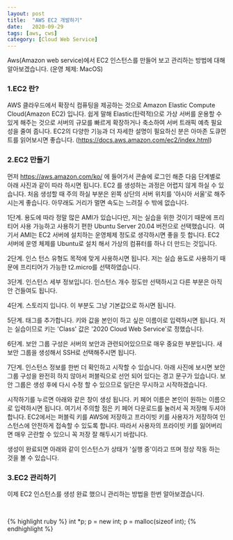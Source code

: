 ```yaml
---
layout: post
title:  "AWS EC2 개발하기"
date:   2020-09-29
tags: [aws, cws]
category: [Cloud Web Service]
---
```


<p class="intro"><span class="dropcap">A</span>ws(Amazon web service)에서 EC2 인스턴스를 만들어 보고 관리하는 방법에 대해 알아보겠습니다. (운영 체제: MacOS)</p>

### 1.EC2 란?

AWS 클라우드에서 확장식 컴퓨팅을 제공하는 것으로 Amazon Elastic Compute Cloud(Amazon EC2) 입니다. 쉽게 말해 Elastic(탄력적)으로 가상 서버를 운용할 수 있게 해주는 것으로 서버의 규모를 빠르게 확장하거나 축소하여 서버 트래픽 예측 필요성을 줄여 줍니다. EC2의 다양한 기능과 더 자세한 설명이 필요하신 분은 아마존 도큐먼트를 읽어보시면 좋습니다. (https://docs.aws.amazon.com/ec2/index.html)

### 2.EC2 만들기
 먼저 https://aws.amazon.com/ko/ 에 들어가서 콘솔에 로그인 해준 다음 단계별로 아래 사진과 같이 따라 하시면 됩니다. EC2 를 생성하는 과정은 어렵지 않게 하실 수 있습니다. 처음 생성할 때 주의 하실 부분은 왼쪽 상단의 서버 위치를 '아시아 서울'로 해주시는게 좋습니다. 아무래도 거리가 멀면 속도는 느려질 수 밖에 없습니다.

1단계. 용도에 따라 정말 많은 AMI가 있습니다만, 저는 실습을 위한 것이기 때문에 프리티어 사용 가능하고 사용하기 편한 Ubuntu Server 20.04 버전으로 선택했습니다.
 <img id="my_img" src="{{ '/assets/img/CWS_EC2_1/01_step1.png' | prepend: site.baseurl }}" alt="">
 여기서 AMI는 EC2 서버에 설치하는 운영체제 정도로 생각하시면 좋을 듯 합니다. EC2 서버에 운영 체제를 Ubuntu로 설치 해서 가상의 컴퓨터를 하나 더 만드는 것입니다.

2단계. 인스 턴스 유형도 목적에 맞게 사용하시면 됩니다. 저는 실습 용도로 사용하기 때문에 프리티어가 가능한 t2.micro를 선택하였습니다.
 <img id="my_img" src="{{ '/assets/img/CWS_EC2_1/02_step2.png' | prepend: site.baseurl }}" alt="">

3단계. 인스턴스 세부 정보입니다. 인스턴스 개수 정도만 선택하시고 다른 부분은 아직 안 건들여도 됩니다.
 <img id="my_img" src="{{ '/assets/img/CWS_EC2_1/03_step3.png' | prepend: site.baseurl }}" alt="">

4단계. 스토리지 입니다. 이 부분도 그냥 기본값으로 하시면 됩니다.
 <img id="my_img" src="{{ '/assets/img/CWS_EC2_1/04_step4.png' | prepend: site.baseurl }}" alt="">

5단계. 태그를 추가합니다. 키와 값을 본인이 하고 싶은 이름이로 입력하시면 됩니다. 저는 실습이므로 키는 'Class' 값은 '2020 Cloud Web Service'로 정했습니다.
 <img id="my_img" src="{{ '/assets/img/CWS_EC2_1/05_step5.png' | prepend: site.baseurl }}" alt="">

6단계. 보안 그룹 구성은 서버의 보안과 관련되어있으므로 매우 중요한 부분입니다. 새 보안 그룹을 생성해서 SSH로 선택해주시면 됩니다.
 <img id="my_img" src="{{ '/assets/img/CWS_EC2_1/06_step6.png' | prepend: site.baseurl }}" alt="">

7단계. 인스턴스 정보를 한번 더 확인하고 시작할 수 있습니다. 아래 사진에 보시면 보안 그룹 구성을 완전히 하지 않아서 퍼블릭으로 선언 되어 있다는 경고 문구가 있습니다. 보안 그룹은 생성 후에 다시 수정 할 수 있으므로 일단은 무시하고 시작하겠습니다.
 <img id="my_img" src="{{ '/assets/img/CWS_EC2_1/07_step7.png' | prepend: site.baseurl }}" alt="">

시작하기를 누르면 아래와 같은 창이 생성 됩니다. 키 페어 이름은 본인이 원하는 이름으로 입력하시면 됩니다. 여기서 주의할 점은 키 페어 다운로드를 눌러서 꼭 저장해 두셔야 합니다. EC2에서는 퍼블릭 키를 AWS에 저장하고 프라이빗 키를 사용자가 저장하여 인스턴스에 안전하게 접속할 수 있도록 합니다. 따라서 사용자의 프라이빗 키를 잃어버리면 매우 곤란할 수 있으니 꼭 저장 잘 해두시기 바랍니다.
 <img id="my_img" src="{{ '/assets/img/CWS_EC2_1/08_keypair.png' | prepend: site.baseurl }}" alt="">

생성이 완료되면 아래와 같이 인스턴스가 상태가 '실행 중'이라고 뜨며 정상 작동 하는 것을 볼 수 있습니다.  
 <img id="my_img" src="{{ '/assets/img/CWS_EC2_1/09_createcomplete.png' | prepend: site.baseurl }}" alt="">


### 3.EC2 관리하기

이제 EC2 인스턴스를 생성 완료 했으니 관리하는 방법을 한번 알아보겠습니다.

<img id="my_img" src="{{ '/assets/img/CWS_EC2_2/01.png' | prepend: site.baseurl }}" alt="">

<img id="my_img" src="{{ '/assets/img/CWS_EC2_2/02.png' | prepend: site.baseurl }}" alt="">

<img id="my_img" src="{{ '/assets/img/CWS_EC2_2/03.png' | prepend: site.baseurl }}" alt="">

<img id="my_img" src="{{ '/assets/img/CWS_EC2_2/04.png' | prepend: site.baseurl }}" alt="">

<img id="my_img" src="{{ '/assets/img/CWS_EC2_2/05.png' | prepend: site.baseurl }}" alt="">

<img id="my_img" src="{{ '/assets/img/CWS_EC2_2/06.png' | prepend: site.baseurl }}" alt="">

<img id="my_img" src="{{ '/assets/img/CWS_EC2_2/07.png' | prepend: site.baseurl }}" alt="">

<img id="my_img" src="{{ '/assets/img/CWS_EC2_2/08.png' | prepend: site.baseurl }}" alt="">

<img id="my_img" src="{{ '/assets/img/CWS_EC2_2/09.png' | prepend: site.baseurl }}" alt="">

<img id="my_img" src="{{ '/assets/img/CWS_EC2_2/10.png' | prepend: site.baseurl }}" alt="">

<img id="my_img" src="{{ '/assets/img/CWS_EC2_2/11.png' | prepend: site.baseurl }}" alt="">

<img id="my_img" src="{{ '/assets/img/CWS_EC2_2/12.png' | prepend: site.baseurl }}" alt="">

<img id="my_img" src="{{ '/assets/img/CWS_EC2_2/13.png' | prepend: site.baseurl }}" alt="">

<img id="my_img" src="{{ '/assets/img/CWS_EC2_2/14.png' | prepend: site.baseurl }}" alt="">

<img id="my_img" src="{{ '/assets/img/CWS_EC2_2/15.png' | prepend: site.baseurl }}" alt="">

{% highlight ruby %}
int *p;
p = new int;
p = malloc(sizeof int);
{% endhighlight %}
